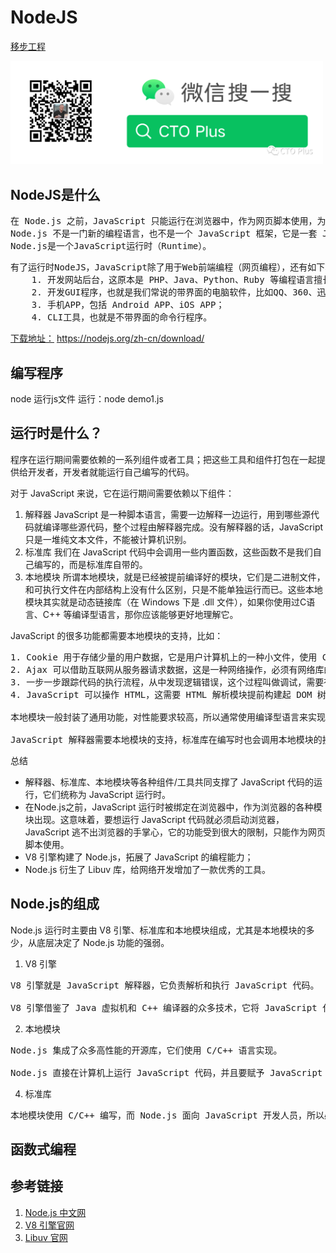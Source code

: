 # NodeJS
[移步工程](https://gitee.com/SteveRocket/practice_nodejs)

<img src="./imgs/wechat.png" width="500px" alt="公众号：CTO Plus"/>

## NodeJS是什么
<pre>
在 Node.js 之前，JavaScript 只能运行在浏览器中，作为网页脚本使用，为网页添加一些特效，或者和服务器进行通信。有了 Node.js 以后，JavaScript 就可以脱离浏览器，像其它编程语言一样直接在计算机上使用，再也不受浏览器的限制了。
Node.js 不是一门新的编程语言，也不是一个 JavaScript 框架，它是一套 JavaScript 运行环境，用来支持 JavaScript 代码的执行。
Node.js是一个JavaScript运行时（Runtime）。
</pre>

<pre>
有了运行时NodeJS，JavaScript除了用于Web前端编程（网页编程），还有如下功能：
    1. 开发网站后台，这原本是 PHP、Java、Python、Ruby 等编程语言擅长的；
    2. 开发GUI程序，也就是我们常说的带界面的电脑软件，比如QQ、360、迅雷等；
    3. 手机APP，包括 Android APP、iOS APP；
    4. CLI工具，也就是不带界面的命令行程序。
</pre>


[下载地址：](https://nodejs.org/zh-cn/download/) https://nodejs.org/zh-cn/download/  

## 编写程序

node 运行js文件
运行：node demo1.js

## 运行时是什么？
程序在运行期间需要依赖的一系列组件或者工具；把这些工具和组件打包在一起提供给开发者，开发者就能运行自己编写的代码。

对于 JavaScript 来说，它在运行期间需要依赖以下组件：
1) 解释器
JavaScript 是一种脚本语言，需要一边解释一边运行，用到哪些源代码就编译哪些源代码，整个过程由解释器完成。没有解释器的话，JavaScript 只是一堆纯文本文件，不能被计算机识别。
2) 标准库
我们在 JavaScript 代码中会调用一些内置函数，这些函数不是我们自己编写的，而是标准库自带的。
3) 本地模块
所谓本地模块，就是已经被提前编译好的模块，它们是二进制文件，和可执行文件在内部结构上没有什么区别，只是不能单独运行而已。这些本地模块其实就是动态链接库（在 Windows 下是 .dll 文件），如果你使用过C语言、C++ 等编译型语言，那你应该能够更好地理解它。

JavaScript 的很多功能都需要本地模块的支持，比如：
<pre>
1. Cookie 用于存储少量的用户数据，它是用户计算机上的一种小文件，使用 Cookie 必须有文件操作模块的支持。
2. Ajax 可以借助互联网从服务器请求数据，这是一种网络操作，必须有网络库的支持。
3. 一步一步跟踪代码的执行流程，从中发现逻辑错误，这个过程叫做调试，需要有调试器（Debugger）的支持。
4. JavaScript 可以操作 HTML，这需要 HTML 解析模块提前构建起 DOM 树。

本地模块一般封装了通用功能，对性能要求较高，所以通常使用编译型语言来实现，比如C语言、C++、汇编语言等。

JavaScript 解释器需要本地模块的支持，标准库在编写时也会调用本地模块的接口，而我们编写的JavaScript代码一般不会直接使用本地模块，所以 Web前端程序员触及不到它们。
</pre>
总结  
* 解释器、标准库、本地模块等各种组件/工具共同支撑了 JavaScript 代码的运行，它们统称为 JavaScript 运行时。
* 在Node.js之前，JavaScript 运行时被绑定在浏览器中，作为浏览器的各种模块出现。这意味着，要想运行 JavaScript 代码就必须启动浏览器，JavaScript 逃不出浏览器的手掌心，它的功能受到很大的限制，只能作为网页脚本使用。
* V8 引擎构建了 Node.js，拓展了 JavaScript 的编程能力；
* Node.js 衍生了 Libuv 库，给网络开发增加了一款优秀的工具。

## Node.js的组成
Node.js 运行时主要由 V8 引擎、标准库和本地模块组成，尤其是本地模块的多少，从底层决定了 Node.js 功能的强弱。
1) V8 引擎
<pre>
V8 引擎就是 JavaScript 解释器，它负责解析和执行 JavaScript 代码。

V8 引擎借鉴了 Java 虚拟机和 C++ 编译器的众多技术，它将 JavaScript 代码直接编译成原生机器码，并且使用了缓存机制来提高性能，这使得 JavaScript 的运行速度可以媲美二进制程序。
</pre>
2) 本地模块  
<pre>
Node.js 集成了众多高性能的开源库，它们使用 C/C++ 语言实现。  

Node.js 直接在计算机上运行 JavaScript 代码，并且要赋予 JavaScript 强大的能力，所以它的本地模块和浏览器中的运行时有很多大区别，甚至说几乎没有什么关联。Node.js 几乎完全抛弃了浏览器，自己从头构建了一套全新的 JavaScript 运行时。
</pre>
4) 标准库  
<pre>
本地模块使用 C/C++ 编写，而 Node.js 面向 JavaScript 开发人员，所以必须要封装本地模块的 C/C++ 接口，提供一套优雅的 JavaScript 接口给开发人员，并且要保持接口在不同平台（操作系统）上的一致性。
</pre>

## 函数式编程


## 参考链接
1. [Node.js 中文网](https://nodejs.org/zh-cn/)
2. [V8 引擎官网](https://v8.dev/)
3. [Libuv 官网](http://libuv.org/)